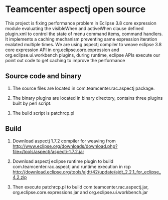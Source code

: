 # Teamcenter aspectj open source
This project is fixing performance problem in Eclipse 3.8 core expression module evaluating the visibleWhen and activeWhen clause defined plugin.xml to control the state of menu command items, command handlers. It implements a caching mechanism preventing same expression iteration evalated multiple times. We are using aspectj compiler to weave eclipse 3.8 core expression API in org.eclipse.core.expression and org.eclipse.ui.workbench plugins, during runtime, eclipse APIs execute our point out code to get caching to improve the performance 

## Source code and binary
1. The source files are located in com.teamcenter.rac.aspectj package.

2. The binary plugins are located in binary directory, contains three plugins built by perl script.

3. The build script is patchrcp.pl

## Build
1. Download aspectj 1.7.2 compiler for weaving from
http://www.eclipse.org/downloads/download.php?file=/tools/aspectj/aspectj-1.7.2.jar 

2. Download aspectj eclipse runtime plugin to build com.teamcenter.rac.aspectj and runtime execution in rcp
http://download.eclipse.org/tools/ajdt/42/update/ajdt_2.2.1_for_eclipse_4.2.zip

3. Then execute patchrcp.pl to build com.teamcenter.rac.aspectj.jar, org.eclipse.core.expressions.jar and org.eclipse.ui.workbench.jar 

